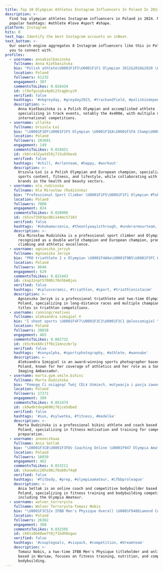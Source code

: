 ```yaml
---
title: Top 10 Olympian Athletes Instagram Influencers In Poland In 2024
description: >-
  Find top olympian athletes Instagram influencers in Poland in 2024. Most
  popular hashtags: #athlete #love #sport #shape.
platform: Instagram
hits: 8
text_top: Identify the best Instagram accounts on inBeat.
text_bottom: >-
  Our search engine aggregates 8 Instagram influencers like this in Poland for
  you to connect with.
profiles:
  - username: annakielbasinska
    fullname: Anna Kiełbasińska
    bio: "Polish athlete\U0001F1F5\U0001F1F1 Olympian 2012&2016&2020 \U0001F948OG 4x400m \U0001F948\U0001F949 EC 400m; 4x100&400 \U0001F947\U0001F949\U0001F949EIC 4x400 \U0001F947\U0001F948WC 4x400 @grupaorlen athlete @newbalance athlete SKLA Sopot"
    location: Poland
    followers: 61232
    engagement: 307
    commentsToLikes: 0.016434
    id: cl9ofguiqkx4p0i23cqgbcyz9
    verified: false
    hashtags: '#nbgreyday, #greyday2023, #trackandfield, #polishindependenceday'
    description: >-
      Anna Kiełbasińska is a Polish Olympian and accomplished athlete
      specializing in track events, notably the 4x400m, with multiple medals in
      international competitions.
  - username: ullalka
    fullname: Urszula Łoś
    bio: "\U0001F1EF\U0001F1F5 Olympian \U0001F1EA\U0001F1FA Champ\U0001F948\U0001F949 \U0001F4EC\U0001F91D ula.los94@gmail.com \U0001F9C1 @sielskilos •⛽️ @grupaorlen • \U0001F69A @vestapolska \U0001FA96 @cwz_sport •\U0001F9F4@purebeauty_pl"
    location: Poland
    followers: 103691
    engagement: 149
    commentsToLikes: 0.019451
    id: ck6tr432ywtdl0j715u93kevb
    verified: false
    hashtags: '#chill, #orlenteam, #happy, #workout'
    description: >-
      Urszula Łoś is a Polish Olympian and European champion, specializing in
      sports content, fitness, and lifestyle, while collaborating with various
      brands in the health and beauty sectors.
  - username: ola_rudzinska
    fullname: Ola Mirosław (Rudzińska)
    bio: "Professional Sport Climber \U0001F1F5\U0001F1F1 Olympian #Tokyo2020 Double World Champion & European Champion Ambassador @underarmour #climbing #climber #athlete"
    location: Poland
    followers: 7000
    engagement: 824
    commentsToLikes: 0.020996
    id: ck5zv73503pc80i144mc57163
    verified: false
    hashtags: '#skokwmarzenia, #theonlywayisthrough, #underarmourteam, #smakujlubelskie'
    description: >-
      Ola Mirosław Rudzińska is a professional sport climber and Olympian,
      recognized as a double world champion and European champion, promoting
      climbing and athletic excellence.
  - username: agnieszka_jerzyk
    fullname: Agnieszka Jerzyk
    bio: "PRO triathlete 2 x Olympian \U0001F4A6⚙️\U0001F9B5\U0001F3FC WC & EC U23 ITU Champion 5x IM70.3 Champion Long distance 8:48,49 11 years the best in Poland \U0001F1F5\U0001F1F1"
    location: Poland
    followers: 8646
    engagement: 629
    commentsToLikes: 0.022443
    id: ckap3znpt57080i78n5bm8jos
    verified: false
    hashtags: '#cplusceramic, #triathlon, #sport, #triathlonistacom'
    description: >-
      Agnieszka Jerzyk is a professional triathlete and two-time Olympian from
      Poland, specializing in long-distance races and multiple championship
      titles in triathlon competitions.
  - username: runningcreatives
    fullname: aleksandra szmigiel ©
    bio: "I shoot sports \U0001F4F7\U0001F3C3\U0001F3C1 @alexszmigiel \U0001F4F7 Sony Europe Imaging Ambassador \U0001F4F8 Agency: Reuters, Reporter \U0001F947 Award-Winnig Photographer \U0001F947\U0001F949GrandPressPhoto"
    location: Poland
    followers: 20838
    engagement: 465
    commentsToLikes: 0.002732
    id: ck5c9sk60c1ff0i11mnzzbrlp
    verified: false
    hashtags: '#sonyalpha, #sportsphotography, #athlete, #wannabe'
    description: >-
      Aleksandra Szmigiel is an award-winning sports photographer based in
      Poland, known for her coverage of athletics and her role as a Sony Europe
      Imaging Ambassador.
  - username: marta.gym.smile.bikini
    fullname: Marta Dudzińska
    bio: "Pomogę Ci osiągnąć Twój CEL❣️ Uśmiech, motywacja i pasja zawodniczki bikini\U0001F459 \U0001F3C6x 2 Absolutna Mistrzyni Polski PCA \U0001F947NPC \U0001F948MŚ, ME \U0001F949AMATEUR OLYMPIA"
    location: Poland
    followers: 17271
    engagement: 309
    commentsToLikes: 0.052474
    id: ck9wdktdxg4690j78jce5dbed
    verified: false
    hashtags: '#sun, #sylwetka, #fitness, #modelka'
    description: >-
      Marta Dudzińska is a professional bikini athlete and coach based in
      Poland, specializing in fitness motivation and training for competition
      preparation.
  - username: aneeeczkaaa
    fullname: Ania Setlak
    bio: "\U0001F3CB\U0001F3FD‍♀️ Coaching Online \U0001F947 Olympia Amateur Portugal \U0001F947 San Marino PRO \U0001F947\U0001F947\U0001F948 NPC European Champ. \U0001F947\U0001F947\U0001F947\U0001F947 San Marino Cup \U0001F48A @hd.muscle TEAM\U0001F499 „ANECZKA”\U0001F4B8"
    location: Poland
    followers: 16039
    engagement: 462
    commentsToLikes: 0.033211
    id: ckaowduc28hz80i78a68vf4q9
    verified: false
    hashtags: '#fitbody, #prep, #olympiaamateur, #ifbbproleague'
    description: >-
      Ania Setlak is an online coach and competitive bodybuilder based in
      Poland, specializing in fitness training and bodybuilding competitions,
      including the Olympia Amateur.
  - username: wolver_terrorysta
    fullname: Wolver Terrorysta-Tomasz Nobis
    bio: "\U0001F3C52x IFBB Men's Physique Overall \U0001F948Diamond Cup \U0001F4A5OlimpTeam @olimp_nutrition_pl \U0001F4A5DEADlift -15%code: wolver15 \U0001F4A5ONLINE COACH \U0001F4A5Personal Trainer Warsaw"
    location: Poland
    followers: 26362
    engagement: 368
    commentsToLikes: 0.032595
    id: ck6tx8b68we7t0j71bdh0ugwz
    verified: false
    hashtags: '#couplegoals, #sixpack, #competition, #dreamteam'
    description: >-
      Tomasz Nobis, a two-time IFBB Men's Physique titleholder and online coach
      based in Warsaw, focuses on fitness training, nutrition, and competitive
      bodybuilding.
---
```


